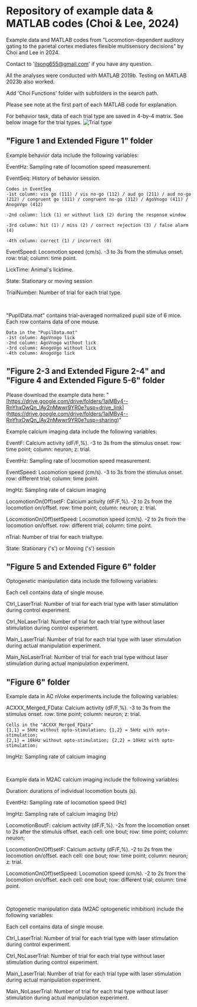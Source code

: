 Repository of example data & MATLAB codes (Choi & Lee, 2024)
=============

Example data and MATLAB codes from "Locomotion-dependent auditory gating to the parietal cortex mediates flexible multisensory decisions" by Choi and Lee in 2024.

Contact to 'ilsong655@gmail.com' if you have any question.

All the analyses were conducted with MATLAB 2019b. Testing on MATLAB 2023b also worked.

Add 'Choi Functions' folder with subfolders in the search path.

Please see note at the first part of each MATLAB code for explanation.

For behavior task, data of each trial type are saved in 4-by-4 matrix. See below image for the trial types.
![Trial type](https://github.com/seungheelee1789/Choi_PPC_2024/assets/164326421/b87ed3f0-768e-4605-b457-cc3fe3f341ec)


"Figure 1 and Extended Figure 1" folder
-------------
Example behavior data include the following variables:

EventHz: Sampling rate of locomotion speed measurement.

EventSeq: History of behavior session.
```
Codes in EventSeq
-1st column: vis go (111) / vis no-go (112) / aud go (211) / aud no-go (212) / congruent go (311) / congruent no-go (312) / AgoVnogo (411) / AnogoVgo (412)
  
-2nd column: lick (1) or without lick (2) during the response window
 
-3rd column: hit (1) / miss (2) / correct rejection (3) / false alarm (4)
 
-4th column: correct (1) / incorrect (0)
```
EventSpeed: Locomotion speed (cm/s). -3 to 3s from the stimulus onset. row: trial; column: time point.

LickTime: Animal's licktime.

State: Stationary or moving session

TrialNumber: Number of trial for each trial type.   

<br/>

"PupilData.mat" contains trial-averaged normalized pupil size of 6 mice. Each row contains data of one mouse.
```
Data in the "PupilData.mat"
-1st column: AgoVnogo lick
-2nd column: AgoVnogo without lick
-3rd column: AnogoVgo without lick
-4th column: AnogoVgo lick
```

"Figure 2-3 and Extended Figure 2-4" and "Figure 4 and Extended Figure 5-6"  folder
-------------
Please download the example data here: "[https://drive.google.com/drive/folders/1ajMBy4--RnYhxOwQn_lAy2nMwwr9YR0e?usp=drive_link](https://drive.google.com/drive/folders/1ajMBy4--RnYhxOwQn_lAy2nMwwr9YR0e?usp=sharing)"

Example calcium imaging data include the following variables:

EventF: Calcium activity (dF/F,%). -3 to 3s from the stimulus onset. row: time point; column: neuron; z: trial.

EventHz: Sampling rate of locomotion speed measurement.

EventSpeed: Locomotion speed (cm/s). -3 to 3s from the stimulus onset. row: different trial; column: time point.

ImgHz: Sampling rate of calcium imaging

LocomotionOn(Off)setF: Calcium activity (dF/F,%). -2 to 2s from the locomotion on/offset. row: time point; column: neuron; z: trial.

LocomotionOn(Off)setSpeed: Locomotion speed (cm/s). -2 to 2s from the locomotion on/offset. row: different trial; column: time point.

nTrial: Number of trial for each trialtype.

State: Stationary ('s') or Moving ('s') session

"Figure 5 and Extended Figure 6" folder
-------------
Optogenetic manipulation data include the following variables:

Each cell contains data of single mouse.

Ctrl_LaserTrial: Number of trial for each trial type with laser stimulation during control experiment.

Ctrl_NoLaserTrial: Number of trial for each trial type without laser stimulation during control experiment.

Main_LaserTrial: Number of trial for each trial type with laser stimulation during actual manipulation experiment.

Main_NoLaserTrial: Number of trial for each trial type without laser stimulation during actual manipulation experiment.

"Figure 6" folder
-------------
Example data in AC nVoke experiments include the following variables:

ACXXX_Merged_FData: Calcium activity (dF/F,%). -3 to 3s from the stimulus onset. row: time point; column: neuron; z: trial.
```
Cells in the "ACXXX_Merged_FData"
{1,1} = 5kHz without opto-stimulation; {1,2} = 5kHz with opto-stimulation;
{2,1} = 10kHz without opto-stimulation; {2,2} = 10kHz with opto-stimulation;
```

ImgHz: Sampling rate of calcium imaging

<br/>

Example data in M2AC calcium imaging include the following variables:

Duration: durations of individual locomotion bouts (s).

EventHz: Sampling rate of locomotion speed (Hz)

ImgHz: Sampling rate of calcium imaging (Hz)

LocomotionBoutF: calcium activity (dF/F,%). -2s from the locomotion onset to 2s after the stimulus offset. each cell: one bout; row: time point; column: neuron;

LocomotionOn(Off)setF: Calcium activity (dF/F,%). -2 to 2s from the locomotion on/offset. each cell: one bout; row: time point; column: neuron; z: trial.

LocomotionOn(Off)setSpeed: Locomotion speed (cm/s). -2 to 2s from the locomotion on/offset. each cell: one bout; row: different trial; column: time point.

<br/>

Optogenetic manipulation data (M2AC optogenetic inhibition) include the following variables:

Each cell contains data of single mouse.

Ctrl_LaserTrial: Number of trial for each trial type with laser stimulation during control experiment.

Ctrl_NoLaserTrial: Number of trial for each trial type without laser stimulation during control experiment.

Main_LaserTrial: Number of trial for each trial type with laser stimulation during actual manipulation experiment.

Main_NoLaserTrial: Number of trial for each trial type without laser stimulation during actual manipulation experiment.

